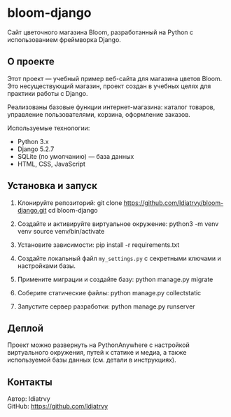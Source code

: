 # bloom-django

Сайт цветочного магазина Bloom, разработанный на Python с использованием фреймворка Django.

## О проекте

Этот проект — учебный пример веб-сайта для магазина цветов Bloom. Это несуществующий магазин, проект создан в учебных целях для практики работы с Django.

Реализованы базовые функции интернет-магазина: каталог товаров, управление пользователями, корзина, оформление заказов.

Используемые технологии:
- Python 3.x
- Django 5.2.7
- SQLite (по умолчанию) — база данных
- HTML, CSS, JavaScript

## Установка и запуск

1. Клонируйте репозиторий:
git clone https://github.com/ldiatrvy/bloom-django.git
cd bloom-django

2. Создайте и активируйте виртуальное окружение:
python3 -m venv venv
source venv/bin/activate

3. Установите зависимости:
pip install -r requirements.txt

4. Создайте локальный файл `my_settings.py` с секретными ключами и настройками базы.

5. Примените миграции и создайте базу:
python manage.py migrate

6. Соберите статические файлы:
python manage.py collectstatic

7. Запустите сервер разработки:
python manage.py runserver

## Деплой

Проект можно развернуть на PythonAnywhere с настройкой виртуального окружения, путей к статике и медиа, а также используемой базы данных (см. детали в инструкциях).

## Контакты

Автор: ldiatrvy  
GitHub: https://github.com/ldiatrvy